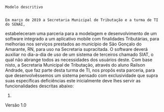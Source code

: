 


	Modelo descritivo


	Em março de 2019 a Secretaria Municipal de Tributação e a turma de TI do SENAI,
estabeleceram uma parceria para a modelagem e desenvolvimento de um software integrado a um aplicativo mobile 
com finalidades Tributárias, para melhorias nos serviços prestados ao município de São Gonçalo do Amarante, RN, para uso na Secretaria supracitada. 
O software deverá auxiliar no dia-a-dia de uso de um sistema de terceiros chamado SIAT, 
o qual não abrange todos as necessidades dos usuários deste. Com base nisto, a Secretaria Municipal de Tributação,
através do aluno Railson Andrade, que faz parte desta turma de TI, nos propôs esta parceria, 
para que desenvolvêssemos um sistema pensado com exclusividade que supra suas específicas deficiências
este inicialmente deve lhes servir as funcionalidades descritas abaixo:

1.



























Versão 1.0	
